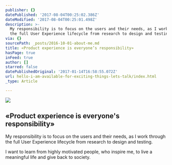 ```yaml
---
publisher: {}
datePublished: '2017-08-04T00:25:02.386Z'
dateModified: '2017-08-04T00:25:01.498Z'
description: >-
  My responsibility is to focus on the users and their needs, as I work through
  the full User Experience lifecycle from research to design and testing.
via: {}
sourcePath: _posts/2016-10-01-about-me.md
title: «Product experience is everyone’s responsibility»
hasPage: true
inFeed: true
author: []
starred: false
datePublishedOriginal: '2017-01-14T16:58:55.072Z'
url: hello-i-am-available-for-exciting-things-lets-talk/index.html
_type: Article

---
```

![](https://the-grid-user-content.s3-us-west-2.amazonaws.com/4119b026-3b34-4f32-baae-d5364caa4342.gif)

## «Product experience is everyone's responsibility»

My responsibility is to focus on the users and their needs, as I work through the full User Experience lifecycle from research to design and testing.

I want to learn from highly motivated people, who inspire me, to live a meaningful life and give back to society.